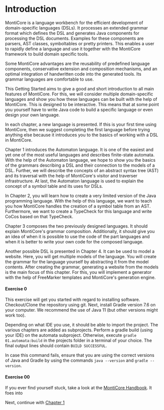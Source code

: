 # Introduction
MontiCore is a language workbench for the efficient development of domain-specific languages (DSLs).
It processes an extended grammar format which defines the DSL and generates Java components for processing the DSL documents.
Examples for these components are parsers, AST classes, symboltables or pretty printers.
This enables a user to rapidly define a language and use it together with the MontiCore framework to build domain specific tools.

Some MontiCore advantages are the reusability of predefined language components, conservative extension and composition mechanisms, and an optimal integration of handwritten code into the generated tools.
Its grammar languages are comfortable to use.

This Getting Started aims to give a good and short introduction to all main features of MontiCore.
For this, we will consider multiple domain-specific languages and show you how these languages can be built with the help of MontiCore.
This is designed to be interactive.
This means that at some point you yourself have to write Java code to build a specific language or even design your own language.

In each chapter, a new language is presented.
If this is your first time using MontiCore, then we suggest completing the first language before trying anything else because it introduces you to the basics of working with a DSL in MontiCore.

Chapter 1 introduces the Automaton language.
It is one of the easiest and yet one of the most useful languages and describes finite-state automata.
With the help of the Automaton language, we hope to show you the basics of the grammars describing a DSL and their connection to the models of a DSL.
Further, we will describe the concepts of an abstract syntax tree (AST) and its traversal with the help of MontiCore's visitor and traverser infrastructure.
At last, the Automaton language is used to explain the concept of a symbol table and its uses for DSLs.

In Chapter 2, you will learn how to create a very limited version of the Java programming language.
With the help of this language, we want to teach you how MontiCore handles the creation of a symbol table from an AST.
Furthermore, we want to create a TypeCheck for this language and write CoCos based on that TypeCheck.

Chapter 3 composes the two previously designed languages.
It should explain MontiCore's grammar composition.
Additionally, it should give you an idea of when it is possible to use the code of the part languages and when it is better to write your own code for the composed language.

Another possible DSL is presented in Chapter 4.
It can be used to model a website.
Here, you will get multiple models of the language.
You will create the grammar for the language yourself by abstracting it from the model contents.
After creating the grammar, generating a website from the models is the main focus of this chapter.
For this, you will implement a generator with the help of FreeMarker templates and MontiCore's generation engine.

#### Exercise 0
This exercise will get you started with regard to installing software.
Checkout/Clone the repository using git.
Next, install Gradle version 7.6 on your computer.
We recommend the use of Java 11 (but other versions might work too).

Depending on what IDE you use, it should be able to import the project.
The various chapters are added as subprojects.
Perform a gradle build (using your IDE) on the automata subproject.
Otherwise, execute  `gradle 01.automata:build` in the projects folder in a terminal of your choice.
The final output lines should contain `BUILD SUCCESSFUL`.

In case this command fails, ensure that you are using the correct versions
of Java and Gradle by using the commands `java --version` and
`gradle --version`. 

#### Exercise 00
If you ever find yourself stuck, take a look at the 
[MontiCore Handbook](https://monticore.de/handbook.pdf).
It foes into 

Next, continue with [Chapter 1](01.automata/README.md)
